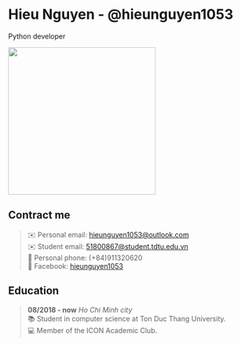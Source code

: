Hieu Nguyen - @hieunguyen1053
=============================
Python developer

<img width="300" width="300" src="https://scontent.fsgn5-5.fna.fbcdn.net/v/t1.0-9/94143692_2535095176743081_7849304933919621120_o.jpg?_nc_cat=108&ccb=2&_nc_sid=174925&_nc_ohc=urZCEJjWavsAX83VgdK&_nc_ht=scontent.fsgn5-5.fna&oh=d3a80930031bc40d32c0e0d8fbc1c7f3&oe=5FE9817D">

Contract me
-----------
> ✉️ Personal email: [hieunguyen1053@outlook.com](mailto:hieunguyen1053@outlook.com) \
> ✉️ Student email: [51800867@student.tdtu.edu.vn](mailto:51800867@student.tdtu.edu.vn) \
> 📱 Personal phone: (+84)911320620 \
> 👥 Facebook: [hieunguyen1053](facebook.com/hieunguyen1053)

Education
---------
> **08/2018 - now** _Ho Chi Minh city_ \
> 📚 Student in computer science at Ton Duc Thang University. \
> 💻 Member of the ICON Academic Club.

<!--
**hieunguyen1053/hieunguyen1053** is a ✨ _special_ ✨ repository because its `README.md` (this file) appears on your GitHub profile.

Here are some ideas to get you started:

- 🔭 I’m currently working on ...
- 🌱 I’m currently learning ...
- 👯 I’m looking to collaborate on ...
- 🤔 I’m looking for help with ...
- 💬 Ask me about ...
- 📫 How to reach me: ...
- 😄 Pronouns: ...
- ⚡ Fun fact: ...
-->
